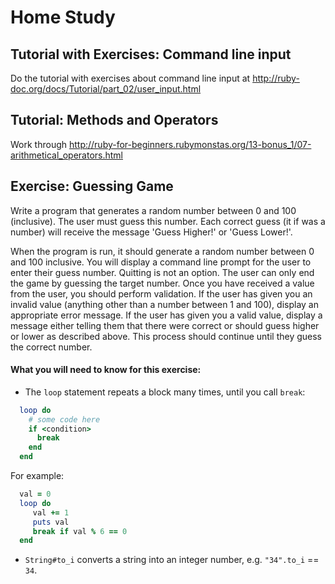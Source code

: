 # Home Study

## Tutorial with Exercises: Command line input

Do the tutorial with exercises about command line input at http://ruby-doc.org/docs/Tutorial/part_02/user_input.html


## Tutorial: Methods and Operators

Work through http://ruby-for-beginners.rubymonstas.org/13-bonus_1/07-arithmetical_operators.html


## Exercise: Guessing Game

Write a program that generates a random number between 0 and 100 (inclusive). The user must guess this number. Each correct guess (it if was a number) will receive the message 'Guess Higher!' or 'Guess Lower!'.

When the program is run, it should generate a random number between 0 and 100 inclusive.
You will display a command line prompt for the user to enter their guess number.
Quitting is not an option. The user can only end the game by guessing the target number.
Once you have received a value from the user, you should perform validation. If the user has given you an invalid value (anything other than a number between 1 and 100), display an appropriate error message. If the user has given you a valid value, display a message either telling them that there were correct or should guess higher or lower as described above.
This process should continue until they guess the correct number.

#### What you will need to know for this exercise:
  * The `loop` statement repeats a block many times, until you call `break`:
  ```Ruby
    loop do
      # some code here
      if <condition>
        break
      end
    end
  ```

  For example:

  ```Ruby
    val = 0
    loop do
       val += 1
       puts val
       break if val % 6 == 0
    end
  ```

  * `String#to_i` converts a string into an integer number, e.g. `"34".to_i` == `34`.




